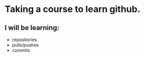 # Taking a course to learn github.

## I will be learning:

* repositories
* pulls/pushes
* commits
